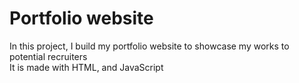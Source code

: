 # Portfolio website
In this project, I build my portfolio website to showcase my works 
to potential recruiters <br>
It is made with HTML, and JavaScript
